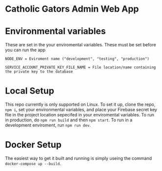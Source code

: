 # Catholic Gators Admin Web App

# Environmental variables

These are set in the your enviromental variables. These must be set before you can run the app

```
NODE_ENV = Eviroment name ("development", "testing", "production")

SERVICE_ACCOUNT_PRIVATE_KEY_FILE_NAME = File location/name containing the private key to the database

```

# Local Setup
This repo currently is only supported on Linux. To set it up, clone the repo, `npm i`, set your environmental variables, and place your Firebase secret key flie in the project location sepecifed in your enviromental variables. To run in production, do `npm run build` and then `npm start`. To run in a development enviroment, run `npm run dev`.

# Docker Setup
The easiest way to get it built and running is simply useing the command `docker-compose up --build`.
